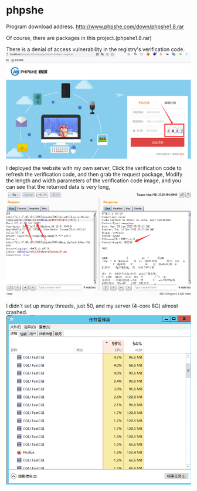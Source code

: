 # phpshe
Program download address.
http://www.phpshe.com/down/phpshe1.8.rar

Of course, there are packages in this project.(phpshe1.8.rar)

There is a denial of access vulnerability in the registry's verification code.
![image](1.png)

I deployed the website with my own server,
Click the verification code to refresh the verification code, and then grab the request package,
Modify the length and width parameters of the verification code image, and you can see that the returned data is very long,
![image](2.png)

I didn't set up many threads, just 50, and my server (4-core 8G) almost crashed.
![image](3.png)
